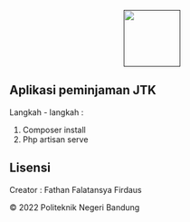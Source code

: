 <p align="center"><a href="" target="_blank"><img src="https://upload.wikimedia.org/wikipedia/id/thumb/3/3e/Logo_Politeknik_Negeri_Bandung.svg/640px-Logo_Politeknik_Negeri_Bandung.svg.png" width="100"></a></p>


## Aplikasi peminjaman JTK

Langkah - langkah : 

1. Composer install
2. Php artisan serve


## Lisensi

Creator : Fathan Falatansya Firdaus 

© 2022 Politeknik Negeri Bandung 
